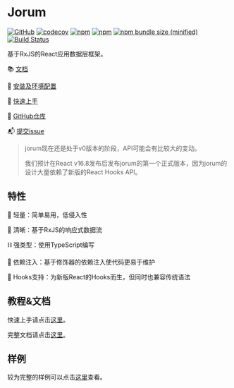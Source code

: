 #  Jorum

[![GitHub](https://img.shields.io/github/license/awmleer/jorum.svg)](https://github.com/awmleer/jorum)
[![codecov](https://codecov.io/gh/awmleer/jorum/branch/master/graph/badge.svg)](https://codecov.io/gh/awmleer/jorum)
[![npm](https://img.shields.io/npm/v/jorum.svg)](https://www.npmjs.com/package/jorum)
[![npm](https://img.shields.io/npm/dw/jorum.svg)](https://www.npmjs.com/package/jorum)
[![npm bundle size (minified)](https://img.shields.io/bundlephobia/min/jorum.svg)](https://www.npmjs.com/package/jorum)
[![Build Status](https://travis-ci.org/awmleer/jorum.svg?branch=master)](https://travis-ci.org/awmleer/jorum)

基于RxJS的React应用数据层框架。

📚 [文档](https://jorum.gitbook.io/jorum/)

🧩 [安装及环境配置](https://jorum.gitbook.io/jorum/installation/)

🚀 [快速上手](https://jorum.gitbook.io/jorum/quick-start/)

📂 [GitHub仓库](https://github.com/awmleer/jorum)

📬 [提交issue](https://github.com/awmleer/jorum/issues/new)

> jorum现在还是处于v0版本的阶段，API可能会有比较大的变动。
>
> 我们预计在React v16.8发布后发布jorum的第一个正式版本，因为jorum的设计大量依赖了新版的React Hooks API。

## 特性

🔩 轻量：简单易用，低侵入性

🔎 清晰：基于RxJS的响应式数据流

⛓ 强类型：使用TypeScript编写

💉 依赖注入：基于修饰器的依赖注入使代码更易于维护

🎣 Hooks支持：为新版React的Hooks而生，但同时也兼容传统语法

## 教程&文档

快速上手请点击[这里](https://jorum.gitbook.io/jorum/quick-start/)。

完整文档请点击[这里](https://jorum.gitbook.io/jorum/)。

## 样例

较为完整的样例可以点击[这里](https://github.com/awmleer/jorum/tree/master/example)查看。

